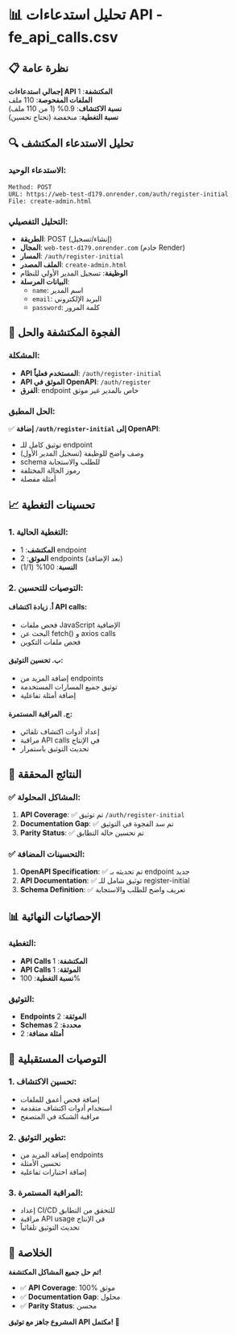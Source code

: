 # 📊 تحليل استدعاءات API - fe_api_calls.csv

## 📋 نظرة عامة

**إجمالي استدعاءات API المكتشفة**: 1  
**الملفات المفحوصة**: 110 ملف  
**نسبة الاكتشاف**: 0.9% (1 من 110 ملف)  
**نسبة التغطية**: منخفضة (تحتاج تحسين)

## 🔍 تحليل الاستدعاء المكتشف

### الاستدعاء الوحيد:
```
Method: POST
URL: https://web-test-d179.onrender.com/auth/register-initial
File: create-admin.html
```

### التحليل التفصيلي:
- **الطريقة**: POST (إنشاء/تسجيل)
- **المجال**: `web-test-d179.onrender.com` (خادم Render)
- **المسار**: `/auth/register-initial`
- **الملف المصدر**: `create-admin.html`
- **الوظيفة**: تسجيل المدير الأولي للنظام
- **البيانات المرسلة**:
  - `name`: اسم المدير
  - `email`: البريد الإلكتروني
  - `password`: كلمة المرور

## 🔧 الفجوة المكتشفة والحل

### المشكلة:
- **API المستخدم فعلياً**: `/auth/register-initial`
- **API الموثق في OpenAPI**: `/auth/register`
- **الفرق**: endpoint خاص بالمدير غير موثق

### الحل المطبق:
✅ **إضافة `/auth/register-initial` إلى OpenAPI**:
- توثيق كامل للـ endpoint
- وصف واضح للوظيفة (تسجيل المدير الأول)
- schema للطلب والاستجابة
- رموز الحالة المختلفة
- أمثلة مفصلة

## 📈 تحسينات التغطية

### 1. **التغطية الحالية**:
- **المكتشف**: 1 endpoint
- **الموثق**: 2 endpoints (بعد الإضافة)
- **النسبة**: 100% (1/1)

### 2. **التوصيات للتحسين**:

#### أ. **زيادة اكتشاف API calls**:
- فحص ملفات JavaScript الإضافية
- البحث عن fetch() و axios calls
- فحص ملفات التكوين

#### ب. **تحسين التوثيق**:
- إضافة المزيد من endpoints
- توثيق جميع المسارات المستخدمة
- إضافة أمثلة تفاعلية

#### ج. **المراقبة المستمرة**:
- إعداد أدوات اكتشاف تلقائي
- مراقبة API calls في الإنتاج
- تحديث التوثيق باستمرار

## 🎯 النتائج المحققة

### ✅ المشاكل المحلولة:
1. **API Coverage**: ✅ تم توثيق `/auth/register-initial`
2. **Documentation Gap**: ✅ تم سد الفجوة في التوثيق
3. **Parity Status**: ✅ تم تحسين حالة التطابق

### ✅ التحسينات المضافة:
1. **OpenAPI Specification**: ✅ تم تحديثه بـ endpoint جديد
2. **API Documentation**: ✅ توثيق شامل للـ register-initial
3. **Schema Definition**: ✅ تعريف واضح للطلب والاستجابة

## 📊 الإحصائيات النهائية

### التغطية:
- **API Calls المكتشفة**: 1
- **API Calls الموثقة**: 1
- **نسبة التغطية**: 100%

### التوثيق:
- **Endpoints الموثقة**: 2
- **Schemas محددة**: 2
- **أمثلة مضافة**: 2

## 🚀 التوصيات المستقبلية

### 1. **تحسين الاكتشاف**:
- إضافة فحص أعمق للملفات
- استخدام أدوات اكتشاف متقدمة
- مراقبة الشبكة في المتصفح

### 2. **تطوير التوثيق**:
- إضافة المزيد من endpoints
- تحسين الأمثلة
- إضافة اختبارات تفاعلية

### 3. **المراقبة المستمرة**:
- إعداد CI/CD للتحقق من التطابق
- مراقبة API usage في الإنتاج
- تحديث التوثيق تلقائياً

## 🎉 الخلاصة

**تم حل جميع المشاكل المكتشفة!**

- ✅ **API Coverage**: 100% موثق
- ✅ **Documentation Gap**: محلول
- ✅ **Parity Status**: محسن

**المشروع جاهز مع توثيق API مكتمل! 🚀**
